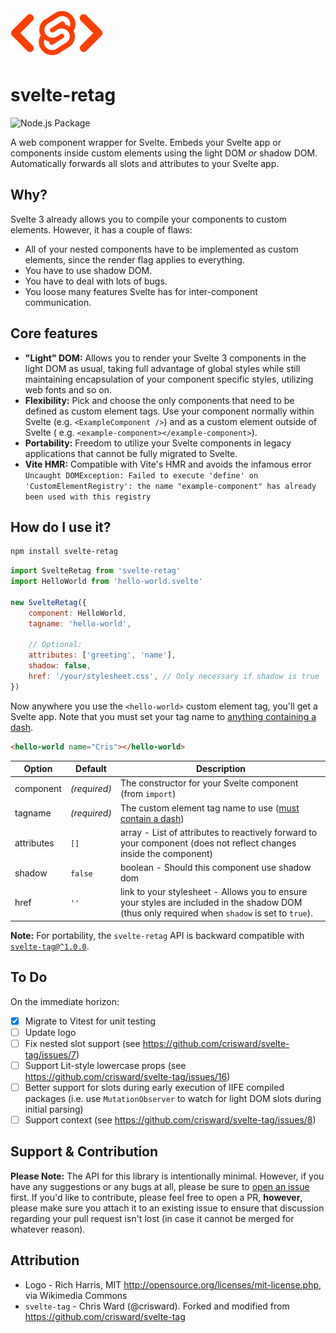<img src="./svelte-retag.svg" width="150">

# svelte-retag

![Node.js Package](https://github.com/patricknelson/svelte-retag/workflows/Node.js%20Package/badge.svg)

A web component wrapper for Svelte. Embeds your Svelte app or components inside custom elements using the light DOM _or_
shadow DOM. Automatically forwards all slots and attributes to your Svelte app.

## Why?

Svelte 3 already allows you to compile your components to custom elements. However, it has a couple of flaws:

* All of your nested components have to be implemented as custom elements, since the render flag applies to everything.
* You have to use shadow DOM.
* You have to deal with lots of bugs.
* You loose many features Svelte has for inter-component communication.

## Core features

* **"Light" DOM:** Allows you to render your Svelte 3 components in the light DOM as usual, taking full advantage of
  global styles while still maintaining encapsulation of your component specific styles, utilizing web fonts and so on.
* **Flexibility:** Pick and choose the only components that need to be defined as custom element tags. Use your
  component normally within Svelte (e.g. `<ExampleComponent />`) and as a custom element outside of Svelte (
  e.g. `<example-component></example-component>`).
* **Portability:** Freedom to utilize your Svelte components in legacy applications that cannot be fully migrated to
  Svelte.
* **Vite HMR:** Compatible with Vite's HMR and avoids the infamous
  error `Uncaught DOMException: Failed to execute 'define' on 'CustomElementRegistry': the name "example-component" has already been used with this registry`

## How do I use it?

```bash
npm install svelte-retag
```

```javascript
import SvelteRetag from 'svelte-retag'
import HelloWorld from 'hello-world.svelte'

new SvelteRetag({
	component: HelloWorld,
	tagname: 'hello-world',

	// Optional:
	attributes: ['greeting', 'name'],
	shadow: false,
	href: '/your/stylesheet.css', // Only necessary if shadow is true
})
```

Now anywhere you use the `<hello-world>` custom element tag, you'll get a Svelte app. Note that you must set your tag
name
to [anything containing a dash](https://developer.mozilla.org/en-US/docs/Web/API/Web_components/Using_custom_elements).

```html
<hello-world name="Cris"></hello-world>
```

| Option     | Default      | Description                                                                                                                                       |
|------------|--------------|---------------------------------------------------------------------------------------------------------------------------------------------------|
| component  | _(required)_ | The constructor for your Svelte component (from `import`)                                                                                         |
| tagname    | _(required)_ | The custom element tag name to use ([must contain a dash](https://developer.mozilla.org/en-US/docs/Web/API/Web_components/Using_custom_elements)) |
| attributes | `[]`         | array -  List of attributes to reactively forward to your component (does not reflect changes inside the component)                               |
| shadow     | `false`      | boolean - Should this component use shadow dom                                                                                                    |
| href       | `''`         | link to your stylesheet - Allows you to ensure your styles are included in the shadow DOM (thus only required when `shadow` is set to `true`).    |

**Note:** For portability, the `svelte-retag` API is backward compatible
with [`svelte-tag@^1.0.0`](https://github.com/crisward/svelte-tag).

## To Do

On the immediate horizon:

- [x] Migrate to Vitest for unit testing
- [ ] Update logo
- [ ] Fix nested slot support (see https://github.com/crisward/svelte-tag/issues/7)
- [ ] Support Lit-style lowercase props (see https://github.com/crisward/svelte-tag/issues/16)
- [ ] Better support for slots during early execution of IIFE compiled packages (i.e. use `MutationObserver` to watch
  for light DOM slots during initial parsing)
- [ ] Support context (see https://github.com/crisward/svelte-tag/issues/8)

## Support & Contribution

**Please Note:** The API for this library is intentionally minimal. However, if you have any suggestions or any bugs
at all, please be sure to [open an issue](https://github.com/patricknelson/svelte-retag/issues) first. If you'd like
to contribute, please feel free to open a PR, **however**, please make sure you attach it to an existing issue to ensure
that discussion regarding your pull request isn't lost (in case it cannot be merged for whatever reason).

## Attribution

* Logo - Rich Harris, MIT <http://opensource.org/licenses/mit-license.php>, via Wikimedia Commons
* `svelte-tag` - Chris Ward (@crisward). Forked and modified from https://github.com/crisward/svelte-tag

